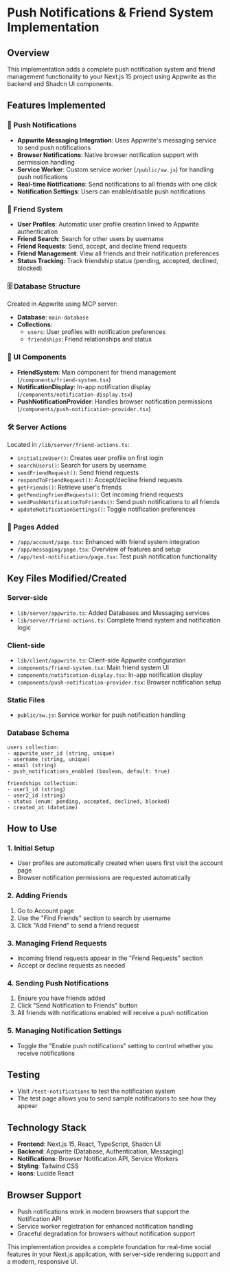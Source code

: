 # Push Notifications & Friend System Implementation

## Overview

This implementation adds a complete push notification system and friend management functionality to your Next.js 15 project using Appwrite as the backend and Shadcn UI components.

## Features Implemented

### 🔔 Push Notifications

- **Appwrite Messaging Integration**: Uses Appwrite's messaging service to send push notifications
- **Browser Notifications**: Native browser notification support with permission handling
- **Service Worker**: Custom service worker (`/public/sw.js`) for handling push notifications
- **Real-time Notifications**: Send notifications to all friends with one click
- **Notification Settings**: Users can enable/disable push notifications

### 👥 Friend System

- **User Profiles**: Automatic user profile creation linked to Appwrite authentication
- **Friend Search**: Search for other users by username
- **Friend Requests**: Send, accept, and decline friend requests
- **Friend Management**: View all friends and their notification preferences
- **Status Tracking**: Track friendship status (pending, accepted, declined, blocked)

### 🗄️ Database Structure

Created in Appwrite using MCP server:

- **Database**: `main-database`
- **Collections**:
  - `users`: User profiles with notification preferences
  - `friendships`: Friend relationships and status

### 📱 UI Components

- **FriendSystem**: Main component for friend management (`/components/friend-system.tsx`)
- **NotificationDisplay**: In-app notification display (`/components/notification-display.tsx`)
- **PushNotificationProvider**: Handles browser notification permissions (`/components/push-notification-provider.tsx`)

### 🛠️ Server Actions

Located in `/lib/server/friend-actions.ts`:

- `initializeUser()`: Creates user profile on first login
- `searchUsers()`: Search for users by username
- `sendFriendRequest()`: Send friend requests
- `respondToFriendRequest()`: Accept/decline friend requests
- `getFriends()`: Retrieve user's friends
- `getPendingFriendRequests()`: Get incoming friend requests
- `sendPushNotificationToFriends()`: Send push notifications to all friends
- `updateNotificationSettings()`: Toggle notification preferences

### 📄 Pages Added

- `/app/account/page.tsx`: Enhanced with friend system integration
- `/app/messaging/page.tsx`: Overview of features and setup
- `/app/test-notifications/page.tsx`: Test push notification functionality

## Key Files Modified/Created

### Server-side

- `lib/server/appwrite.ts`: Added Databases and Messaging services
- `lib/server/friend-actions.ts`: Complete friend system and notification logic

### Client-side

- `lib/client/appwrite.ts`: Client-side Appwrite configuration
- `components/friend-system.tsx`: Main friend system UI
- `components/notification-display.tsx`: In-app notification display
- `components/push-notification-provider.tsx`: Browser notification setup

### Static Files

- `public/sw.js`: Service worker for push notification handling

### Database Schema

```
users collection:
- appwrite_user_id (string, unique)
- username (string, unique)
- email (string)
- push_notifications_enabled (boolean, default: true)

friendships collection:
- user1_id (string)
- user2_id (string)
- status (enum: pending, accepted, declined, blocked)
- created_at (datetime)
```

## How to Use

### 1. Initial Setup

- User profiles are automatically created when users first visit the account page
- Browser notification permissions are requested automatically

### 2. Adding Friends

1. Go to Account page
2. Use the "Find Friends" section to search by username
3. Click "Add Friend" to send a friend request

### 3. Managing Friend Requests

- Incoming friend requests appear in the "Friend Requests" section
- Accept or decline requests as needed

### 4. Sending Push Notifications

1. Ensure you have friends added
2. Click "Send Notification to Friends" button
3. All friends with notifications enabled will receive a push notification

### 5. Managing Notification Settings

- Toggle the "Enable push notifications" setting to control whether you receive notifications

## Testing

- Visit `/test-notifications` to test the notification system
- The test page allows you to send sample notifications to see how they appear

## Technology Stack

- **Frontend**: Next.js 15, React, TypeScript, Shadcn UI
- **Backend**: Appwrite (Database, Authentication, Messaging)
- **Notifications**: Browser Notification API, Service Workers
- **Styling**: Tailwind CSS
- **Icons**: Lucide React

## Browser Support

- Push notifications work in modern browsers that support the Notification API
- Service worker registration for enhanced notification handling
- Graceful degradation for browsers without notification support

This implementation provides a complete foundation for real-time social features in your Next.js application, with server-side rendering support and a modern, responsive UI.
